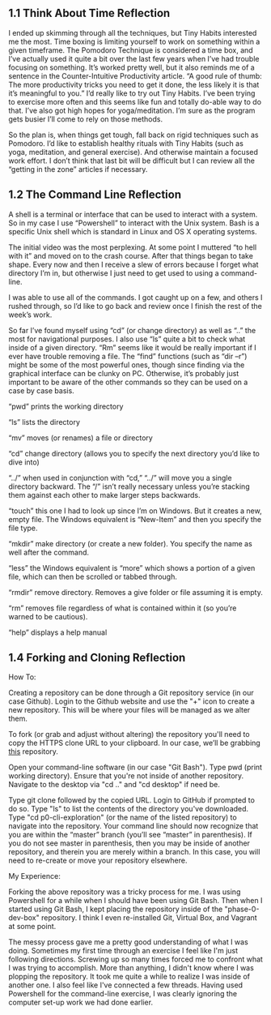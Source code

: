## 1.1 Think About Time Reflection

I ended up skimming through all the techniques, but Tiny Habits
interested me the most. Time boxing is limiting yourself to work on
something within a given timeframe. The Pomodoro Technique is
considered a time box, and I’ve actually used it quite a bit over the
last few years when I’ve had trouble focusing on something. It’s
worked pretty well, but it also reminds me of a sentence in the
Counter-Intuitive Productivity article. “A good rule of thumb: The more
productivity tricks you need to get it done, the less likely it is that
it’s meaningful to you.” I’d really like to try out Tiny Habits. I’ve
been trying to exercise more often and this seems like fun and totally
do-able way to do that. I’ve also got high hopes for yoga/meditation.
I’m sure as the program gets busier I’ll come to rely on those methods.

So the plan is, when things get tough, fall back on rigid techniques
such as Pomodoro. I’d like to establish healthy rituals with Tiny
Habits (such as yoga, meditation, and general exercise). And otherwise
maintain a focused work effort. I don’t think that last bit will be
difficult but I can review all the “getting in the zone” articles if
necessary.

## 1.2 The Command Line Reflection

A shell is a terminal or interface that can be used to interact with
a system. So in my case I use “Powershell” to interact with the Unix
system. Bash is a specific Unix shell which is standard in Linux and OS
X operating systems.

The initial video was the most perplexing. At some point I muttered “to
hell with it” and moved on to the crash course. After that things began
to take shape. Every now and then I receive a slew of errors because I
forget what directory I’m in, but otherwise I just need to get used to
using a command-line.

I was able to use all of the commands. I got caught up on a few, and
others I rushed through, so I’d like to go back and review once I
finish the rest of the week’s work.

So far I’ve found myself using “cd” (or change directory) as well as
“..” the most for navigational purposes. I also use “ls” quite a bit
to check what inside of a given directory. “Rm” seems like it would be
really important if I ever have trouble removing a file. The “find”
functions (such as “dir –r”) might be some of the most powerful ones,
though since finding via the graphical interface can be clunky on PC.
Otherwise, it’s probably just important to be aware of the other
commands so they can be used on a case by case basis.

“pwd” prints the working directory

“ls” lists the directory

“mv” moves (or renames) a file or directory

“cd” change directory (allows you to specify the next directory you’d
like to dive into)

“../” when used in conjunction with “cd,” “../” will move you a single
directory backward. The “/” isn’t really necessary unless you’re
stacking them against each other to make larger steps backwards.

“touch” this one I had to look up since I’m on Windows. But it creates
a new, empty file. The Windows equivalent is “New-Item” and then you
specify the file type.

“mkdir” make directory (or create a new folder). You specify the name as
well after the command.

“less” the Windows equivalent is “more” which shows a portion of a given
file, which can then be scrolled or tabbed through.

“rmdir” remove directory. Removes a give folder or file assuming it is
empty.

“rm” removes file regardless of what is contained within it (so you’re
warned to be cautious).

“help” displays a help manual

## 1.4 Forking and Cloning Reflection

How To: 

  Creating a repository can be done through a Git repository service (in
  our case Github). Login to the Github website and use the "+" icon to
  create a new repository. This will be where your files will be managed
  as we alter them.

  To fork (or grab and adjust without altering) the repository you'll need
  to copy the HTTPS clone URL to your clipboard. In our case, we’ll be
  grabbing [this](https://github.com/Devbootcamp/p0-cli-exploration)
  repository.

  Open your command-line software (in our case "Git Bash"). Type pwd
  (print working directory). Ensure that you're not inside of another
  repository. Navigate to the desktop via "cd .." and "cd desktop" if
  need be.

  Type git clone followed by the copied URL. Login to GitHub if prompted
  to do so. Type "ls" to list the contents of the directory you've
  downloaded. Type "cd p0-cli-exploration" (or the name of the listed
  repository) to navigate into the repository. Your command line should
  now recognize that you are within the “master” branch (you’ll see
  “master” in parenthesis). If you do not see master in parenthesis,
  then you may be inside of another repository, and therein you are
  merely within a branch. In this case, you will need to re-create or
  move your repository elsewhere.

My Experience:

  Forking the above repository was a tricky process for me. I was using
  Powershell for a while when I should have been using Git Bash. Then
  when I started using Git Bash, I kept placing the repository inside of
  the "phase-0-dev-box" repository. I think I even re-installed Git,
  Virtual Box, and Vagrant at some point.

  The messy process gave me a pretty good understanding of what I was
  doing. Sometimes my first time through an exercise I feel like I'm
  just following directions. Screwing up so many times forced me to
  confront what I was trying to accomplish. More than anything, I didn't
  know where I was plopping the repository. It took me quite a while to
  realize I was inside of another one. I also feel like I've connected a
  few threads. Having used Powershell for the command-line exercise, I
  was clearly ignoring the computer set-up work we had done earlier.
